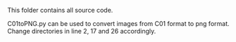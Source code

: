 This folder contains all source code. 

C01toPNG.py can be used to convert images from C01 format to png format. Change directories in line 2, 17 and 26 accordingly. 